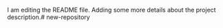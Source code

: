 I am editing the README file. Adding some more details about the project description.# new-repository

